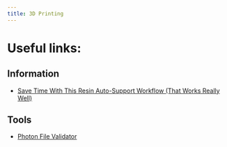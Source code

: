 ```yaml
---
title: 3D Printing
---
```


# Useful links:

## Information

* [Save Time With This Resin Auto-Support Workflow (That Works Really Well)](https://www.youtube.com/watch?v=S4KRazqrMjE)

## Tools

* [Photon File Validator](https://github.com/Photonsters/PhotonFileValidator/releases)
